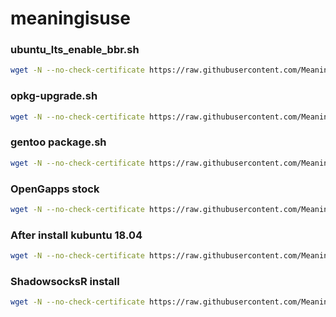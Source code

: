 # meaningisuse

### ubuntu_lts_enable_bbr.sh
``` bash
wget -N --no-check-certificate https://raw.githubusercontent.com/Meaningisuse/meaningisuse/master/ubuntu_lts_enable_bbr.sh && chmod +x ubuntu_lts_enable_bbr.sh && bash ubuntu_lts_enable_bbr.sh
```
### opkg-upgrade.sh
``` bash
wget -N --no-check-certificate https://raw.githubusercontent.com/Meaningisuse/meaningisuse/master/opkg-upgrade.sh && chmod +x opkg-upgrade.sh && ./opkg-upgrade.sh
```

### gentoo package.sh
``` bash
wget -N --no-check-certificate https://raw.githubusercontent.com/Meaningisuse/meaningisuse/master/gentoo-package.sh && chmod +x gentoo-package.sh && ./gentoo-package.sh
```

### OpenGapps stock 
``` bash 
wget -N --no-check-certificate https://raw.githubusercontent.com/Meaningisuse/meaningisuse/master/installer.sh 
```

### After install kubuntu 18.04
``` bash
wget -N --no-check-certificate https://raw.githubusercontent.com/Meaningisuse/meaningisuse/master/kubuntu_18.04.sh && chmod +x kubuntu_18.04.sh && ./kubuntu_18.04.sh
```

### ShadowsocksR install
``` bash
wget -N --no-check-certificate https://raw.githubusercontent.com/Meaningisuse/meaningisuse/master/debian_shadowsocksr.sh && chmod +x debian_shadowsocksr.sh && ./debian_shadowsocksr.sh
```